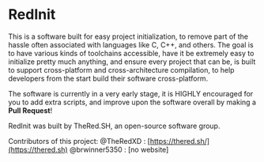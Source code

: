 # RedInit
This is a software built for easy project initialization, to remove part of the hassle often associated with languages like C, C++, and others. The goal is to have various kinds of toolchains accessible, have it be extremely easy to initialize pretty much anything, and ensure every project that can be, is built to support cross-platform and cross-architecture compilation, to help developers from the start build their software cross-platform.

The software is currently in a very early stage, it is HIGHLY encouraged for you to add extra scripts, and improve upon the software overall by making a **Pull Request**!

RedInit was built by TheRed.SH, an open-source software group.

Contributors of this project:
@TheRedXD : [https://thered.sh/](https://thered.sh)
@brwinner5350 : [no website]
